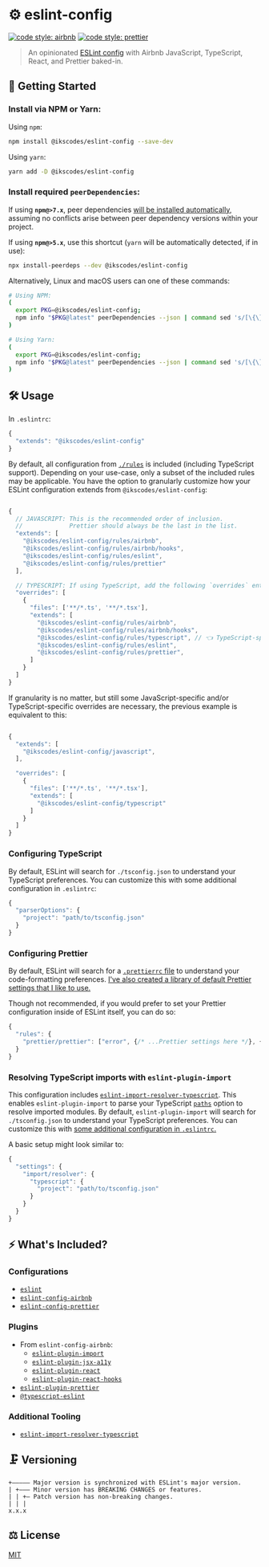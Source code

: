 # ⚙️ eslint-config

[![code style: airbnb](https://img.shields.io/badge/code%20style-airbnb-blue.svg?style=flat)](https://github.com/airbnb/javascript)
[![code style: prettier](https://img.shields.io/badge/code_style-prettier-ff69b4.svg?style=flat)](https://github.com/prettier/prettier)

> An opinionated [ESLint config](https://eslint.org/docs/user-guide/configuring) with Airbnb JavaScript, TypeScript, React, and Prettier baked-in.

## 🔗 Getting Started

### Install via NPM or Yarn:

Using `npm`:

```sh
npm install @ikscodes/eslint-config --save-dev
```

Using `yarn`:

```sh
yarn add -D @ikscodes/eslint-config
```

### Install required `peerDependencies`:

If using **`npm@>7.x`**, peer dependencies [will be installed automatically](https://github.blog/2021-02-02-npm-7-is-now-generally-available/), assuming no conflicts arise between peer dependency versions within your project.

If using **`npm@>5.x`**, use this shortcut (`yarn` will be automatically detected, if in use):

```sh
npx install-peerdeps --dev @ikscodes/eslint-config
```

Alternatively, Linux and macOS users can one of these commands:

```sh
# Using NPM:
(
  export PKG=@ikscodes/eslint-config;
  npm info "$PKG@latest" peerDependencies --json | command sed 's/[\{\},]//g ; s/: /@/g' | xargs npm install --save-dev "$PKG@latest"
)
```

```sh
# Using Yarn:
(
  export PKG=@ikscodes/eslint-config;
  npm info "$PKG@latest" peerDependencies --json | command sed 's/[\{\},]//g ; s/: /@/g' | xargs yarn add -D "$PKG@latest"
)
```

## 🛠️ Usage

In `.eslintrc`:

```javascript
{
  "extends": "@ikscodes/eslint-config"
}
```

By default, all configuration from [`./rules`](./rules) is included (including TypeScript support). Depending on your use-case, only a subset of the included rules may be applicable. You have the option to granularly customize how your ESLint configuration extends from `@ikscodes/eslint-config`:

```javascript

{
  // JAVASCRIPT: This is the recommended order of inclusion.
  //             Prettier should always be the last in the list.
  "extends": [
    "@ikscodes/eslint-config/rules/airbnb",
    "@ikscodes/eslint-config/rules/airbnb/hooks",
    "@ikscodes/eslint-config/rules/eslint",
    "@ikscodes/eslint-config/rules/prettier"
  ],

  // TYPESCRIPT: If using TypeScript, add the following `overrides` entry:
  "overrides": [
    {
      "files": ['**/*.ts', '**/*.tsx'],
      "extends": [
        "@ikscodes/eslint-config/rules/airbnb",
        "@ikscodes/eslint-config/rules/airbnb/hooks",
        "@ikscodes/eslint-config/rules/typescript", // 👈 TypeScript-specific rules
        "@ikscodes/eslint-config/rules/eslint",
        "@ikscodes/eslint-config/rules/prettier",
      ]
    }
  ]
}
```

If granularity is no matter, but still some JavaScript-specific and/or TypeScript-specific overrides are necessary, the previous example is equivalent to this:

```javascript

{
  "extends": [
    "@ikscodes/eslint-config/javascript",
  ],

  "overrides": [
    {
      "files": ['**/*.ts', '**/*.tsx'],
      "extends": [
        "@ikscodes/eslint-config/typescript"
      ]
    }
  ]
}
```

### Configuring TypeScript

By default, ESLint will search for `./tsconfig.json` to understand your TypeScript preferences. You can customize this with some additional configuration in `.eslintrc`:

```javascript
{
  "parserOptions": {
    "project": "path/to/tsconfig.json"
  }
}
```

### Configuring Prettier

By default, ESLint will search for a [`.prettierrc` file](https://prettier.io/docs/en/configuration.html) to understand your code-formatting preferences. [I've also created a library of default Prettier settings that I like to use.](https://github.com/smithki/prettier-config)

Though not recommended, if you would prefer to set your Prettier configuration inside of ESLint itself, you can do so:

```javascript
{
  "rules": {
    "prettier/prettier": ["error", {/* ...Prettier settings here */}, { "usePrettierrc": false }]
  }
}
```

### Resolving TypeScript imports with `eslint-plugin-import`

This configuration includes [`eslint-import-resolver-typescript`](https://github.com/alexgorbatchev/eslint-import-resolver-typescript). This enables `eslint-plugin-import` to parse your TypeScript [`paths`](https://www.typescriptlang.org/docs/handbook/module-resolution.html) option to resolve imported modules. By default, `eslint-plugin-import` will search for `./tsconfig.json` to understand your TypeScript preferences. You can customize this with [some additional configuration in `.eslintrc`.](https://github.com/alexgorbatchev/eslint-import-resolver-typescript#configuration)

A basic setup might look similar to:

```javascript
{
  "settings": {
    "import/resolver": {
      "typescript": {
        "project": "path/to/tsconfig.json"
      }
    }
  }
}
```

## ⚡ What's Included?

### Configurations

- [`eslint`](https://eslint.org/docs/rules/)
- [`eslint-config-airbnb`](https://github.com/airbnb/javascript)
- [`eslint-config-prettier`](https://github.com/prettier/eslint-config-prettier)

### Plugins

- From `eslint-config-airbnb`:
  - [`eslint-plugin-import`](https://github.com/benmosher/eslint-plugin-import)
  - [`eslint-plugin-jsx-a11y`](https://github.com/evcohen/eslint-plugin-jsx-a11y)
  - [`eslint-plugin-react`](https://github.com/yannickcr/eslint-plugin-react)
  - [`eslint-plugin-react-hooks`](https://github.com/facebook/react/tree/master/packages/eslint-plugin-react-hooks)
- [`eslint-plugin-prettier`](https://github.com/prettier/eslint-plugin-prettier)
- [`@typescript-eslint`](https://github.com/typescript-eslint/typescript-eslint/tree/master/packages/eslint-plugin)

### Additional Tooling

- [`eslint-import-resolver-typescript`](https://github.com/alexgorbatchev/eslint-import-resolver-typescript)

## 🗜️ Versioning

```
+————— Major version is synchronized with ESLint's major version.
| +——— Minor version has BREAKING CHANGES or features.
| | +— Patch version has non-breaking changes.
| | |
x.x.x
```

## ⚖️ License

[MIT](./LICENSE)
